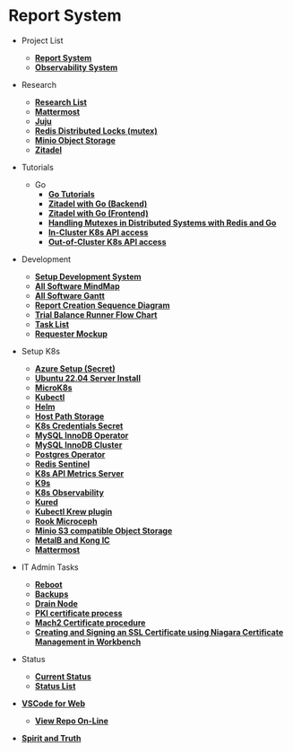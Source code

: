 # Report System

- Project List
  - **[Report System](./projects/report_system/report_system.md)**
  - **[Observability System](./projects/observability_system/observability_system.md)**

- Research
  - **[Research List](./research/research_list.md)**
  - **[Mattermost](./research/m_z/mattermost/mattermost.md)**
  - **[Juju](./research/a_l/juju/juju_list.md)**
  - **[Redis Distributed Locks (mutex)](./research/m_z/redis/mutex/distributed_locks.md)**
  - **[Minio Object Storage](./research/m_z/minio/minio.md)**
  - **[Zitadel](./research/m_z/zitadel/zitadel_article.md)**

- Tutorials
  - Go
    - **[Go Tutorials](./volumes/go/tutorials/tutorial_list.md)**
    - **[Zitadel with Go (Backend)](./volumes/go/tutorials/zitadel/backend/backend.md)**
    - **[Zitadel with Go (Frontend)](./volumes/go/tutorials/zitadel/frontend/frontend.md)**
    - **[Handling Mutexes in Distributed Systems with Redis and Go](./volumes/go/tutorials/redis_sentinel/mutex/tutorial_redis_mutex_go.md)**
    - **[In-Cluster K8s API access](./volumes/go/tutorials/k8s/in_cluster_client_configuration/in-cluster-client-configuration.md)**
    - **[Out-of-Cluster K8s API access](./volumes/go/tutorials/k8s/out-of-cluster-client-configuration/out-of-cluster-client-configuration.md)**

- Development
  - **[Setup Development System](./development/report_system/setup_dev_system/setup_dev_system.md)**
  - **[All Software MindMap](./development/report_system/all_sw_mindmap.md)**
  - **[All Software Gantt](./development/report_system/all_sw_gantt.md)**
  - **[Report Creation Sequence Diagram](./development/report_system/report_creation_sequece_diagram.md)**
  - **[Trial Balance Runner Flow Chart](./development/report_system/trial_balance_runner_flow_chart.md)**
  - **[Task List](./development/report_system/task_list.md)**
  - **[Requester Mockup](./development/report_system/requester_mockup/requester_mockup.md)**

- Setup K8s
  - **[Azure Setup (Secret)](../azure/mobexglobal.com/azure_setup.md)**
  - **[Ubuntu 22.04 Server Install](./linux/ubuntu22-04/server-install.md)**
  - **[MicroK8s](./k8s/microk8s_1.28_install.md)**
  - **[Kubectl](./k8s/kubectl-install.md)**
  - **[Helm](./k8s/helm-install.md)**
  - **[Host Path Storage](./k8s/host_path_storage/host_path_storage.md)**
  - **[K8s Credentials Secret](./k8s/credentials/credentials.md)**
  - **[MySQL InnoDB Operator](./k8s/mysql-operator-install.md)**
  - **[MySQL InnoDB Cluster](./k8s/mysql-innodb-cluster-install.md)**
  - **[Postgres Operator](./k8s/postgres-operator-install.md)**
  - **[Redis Sentinel](./k8s/redis_sentinel.md)**
  - **[K8s API Metrics Server](./k8s/metrics-server.md)**
  - **[K9s](./k8s/k9s-install.md)**
  - **[K8s Observability](./k8s/kube-prometheus-stack-install.md)**
  - **[Kured](./k8s/kured-install.md)**
  - **[Kubectl Krew plugin](./k8s/krew-install.md)**
  - **[Rook Microceph](./k8s/rook-microceph-install.md)**
  - **[Minio S3 compatible Object Storage](./k8s/minio-install.md)**
  - **[MetalB and Kong IC](./k8s/metalb-kong-install.md)**
  - **[Mattermost](./k8s/mattermost_install.md)**

- IT Admin Tasks
  - **[Reboot](./it_admin/reboot.md)**
  - **[Backups](./it_admin/backups/backups.md)**
  - **[Drain Node](./it_admin/drain.md)**
  - **[PKI certificate process](./it_admin/pki/gen-and-install-certs.md)**
  - **[Mach2 Certificate procedure](./it_admin/pki/gen_mach2_cert.md)**
  - **[Creating and Signing an SSL Certificate using Niagara Certificate Management in Workbench](./research/m_z/niagara/ssl.md)**

- Status
  - **[Current Status](./development/status/weekly/current_status.md)**
  - **[Status List](./development/status/weekly/status_list.md)**

- **[VSCode for Web](./linux/a_d/code/vscode_for_web.md)**
  - **[View Repo On-Line](https://github.dev/brentgroves/repsys/blob/main/development/status/weekly/current_status.md)**

- **[Spirit and Truth](./spirit_and_truth/spirit_and_truth.md)**
